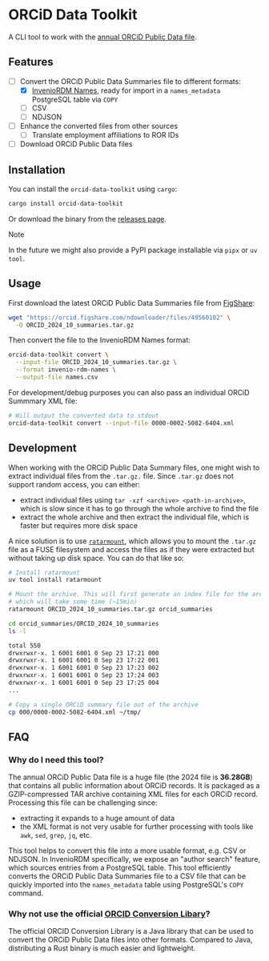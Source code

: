 # ORCiD Data Toolkit

A CLI tool to work with the [annual ORCiD Public Data file](https://info.orcid.org/documentation/integration-guide/working-with-bulk-data/).

## Features

- [ ] Convert the ORCiD Public Data Summaries file to different formats:
  - [x] [InvenioRDM Names](https://inveniordm.docs.cern.ch/customize/vocabularies/names/), ready
    for import in a `names_metadata` PostgreSQL table via `COPY`
  - [ ] CSV
  - [ ] NDJSON
- [ ] Enhance the converted files from other sources
  - [ ] Translate employment affiliations to ROR IDs
- [ ] Download ORCiD Public Data files

## Installation

You can install the `orcid-data-toolkit` using `cargo`:

```bash
cargo install orcid-data-toolkit
```

Or download the binary from the [releases page](https://github.com/inveniosoftware/orcid-data-toolkit/releases).

> [!NOTE]
> In the future we might also provide a PyPI package installable via `pipx` or
> `uv tool`.

## Usage

First download the latest ORCiD Public Data Summaries file from
[FigShare](https://doi.org/10.23640/07243.27151305.v1):

```bash
wget "https://orcid.figshare.com/ndownloader/files/49560102" \
  -O ORCID_2024_10_summaries.tar.gz
```

Then convert the file to the InvenioRDM Names format:

```bash
orcid-data-toolkit convert \
  --input-file ORCID_2024_10_summaries.tar.gz \
  --format invenio-rdm-names \
  --output-file names.csv
```

For development/debug purposes you can also pass an individual ORCiD Summmary
XML file:

```bash
# Will output the converted data to stdout
orcid-data-toolkit convert --input-file 0000-0002-5082-6404.xml
```

## Development

When working with the ORCiD Public Data Summary files, one might wish to extract
individual files from the `.tar.gz.` file. Since `.tar.gz` does not support
random access, you can either:

- extract individual files using `tar -xzf <archive> <path-in-archive>`, which
  is slow since it has to go through the whole archive to find the file
- extract the whole archive and then extract the individual file, which is
  faster but requires more disk space

A nice solution is to use [`ratarmount`](https://github.com/mxmlnkn/ratarmount),
which allows you to mount the `.tar.gz` file as a FUSE filesystem and access the
files as if they were extracted but without taking up disk space. You can do
that like so:

```bash
# Install ratarmount
uv tool install ratarmount

# Mount the archive. This will first generate an index file for the archive
# which will take some time (~15min)
ratarmount ORCID_2024_10_summaries.tar.gz orcid_summaries

cd orcid_summaries/ORCID_2024_10_summaries
ls -l

total 550
drwxrwxr-x. 1 6001 6001 0 Sep 23 17:21 000
drwxrwxr-x. 1 6001 6001 0 Sep 23 17:22 001
drwxrwxr-x. 1 6001 6001 0 Sep 23 17:23 002
drwxrwxr-x. 1 6001 6001 0 Sep 23 17:24 003
drwxrwxr-x. 1 6001 6001 0 Sep 23 17:25 004
...

# Copy a single ORCiD summary file out of the archive
cp 000/0000-0002-5082-6404.xml ~/tmp/
```

## FAQ

### Why do I need this tool?

The annual ORCiD Public Data file is a huge file (the 2024 file is **36.28GB**)
that contains all public information about ORCiD records. It is packaged as a
GZIP-compressed TAR archive containing XML files for each ORCiD record.
Processing this file can be challenging since:

- extracting it expands to a huge amount of data
- the XML format is not very usable for further processing with tools like
  `awk`, `sed`, `grep`, `jq`, etc.

This tool helps to convert this file into a more usable format, e.g. CSV or
NDJSON. In InvenioRDM specifically, we expose an "author search" feature, which
sources entries from a PostgreSQL table. This tool efficiently converts the
ORCiD Public Data Summaries file to a CSV file that can be quickly imported into
the `names_metadata` table using PostgreSQL's `COPY` command.

### Why not use the official [ORCID Conversion Libary](https://github.com/ORCID/orcid-conversion-lib)?

The official ORCID Conversion Library is a Java library that can be used to
convert the ORCiD Public Data files into other formats. Compared to Java,
distributing a Rust binary is much easier and lightweight.
